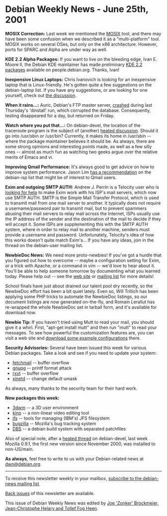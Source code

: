 
Debian Weekly News - June 25th, 2001
====================================


**MOSIX Correction:**
Last week we mentioned the [MOSIX](http://www.mosix.org/)
tool, and there may have been some confusion when we described it
as a "multi-platform" tool. MOSIX works on several OSes, but only
on the x86 architecture. However, ports for SPARC and Alpha are
under way as well.


**KDE 2.2 Alpha Packages:**
If you want to live on the bleeding edge, Ivan E. Moore II, the Debian
KDE maintainer has made preliminary [KDE 2.2
packages](https://lists.debian.org/debian-kde-0106/msg00042.html) available on people.debian.org. Thanks, Ivan!


**Inexpensive Linux Laptops:**
Chris Ivanovich is looking for an inexpensive laptop that is
Linux-friendly. He's gotten quite a few suggestions on the
debian-laptop list. If you have any suggestions, or are looking
for one yourself, check out [the
discussion](https://lists.debian.org/debian-laptop-0106/msg00147.html).


**When it rains...:**
Auric, Debian's FTP master server, [crashed](https://lists.debian.org/debian-devel-0106/msg00760.html)
during last Thursday's 'dinstall' run, which corrupted the database.
Consequently, testing disappeared for a day, but returned on Friday.


**Watch where you put that...:**
On debian-devel, the location of the traceroute program is the subject
of (another) [heated
discussion](https://lists.debian.org/debian-devel-0106/msg00790.html). Should it go into /usr/sbin or /usr/bin? Currently,
it makes its home in /usr/sbin -- where the package maintainer
believes it should be. As always, there are some strong opinions and
interesting points made, as well as a few silly ones -- almost as much
fun as watching two geeks argue over the relative merits of Emacs and
vi.


**Improving Qmail Performance:**
It's always good to get advice on how to improve system performance.
Jason Lim [has a recommendation](https://lists.debian.org/debian-isp-0106/msg00221.html) on the debian-isp list that might be of
interest to Qmail users.


**Exim and outgoing SMTP AUTH:**
Andrew J. Perrin is a Telocity user who is [looking
for help](https://lists.debian.org/debian-user-0106/msg02983.html) to make Exim work with his ISP's mail servers, which now
use SMTP AUTH. SMTP is the Simple Mail Transfer Protocol, which
is used to transmit mail from one mail server to another. It typically
does not require a username/password pair to transmit mail, but to prevent
spammers abusing their mail servers to relay mail across the Internet,
ISPs usually use the IP address of the sender and the destination of
the mail to decide if they will accept it. Some ISPs are supplementing
this with the SMTP AUTH system, where in order to relay mail to another
machine, senders must provide a username and password. Unfortunately,
Telocity's idea of how this works doesn't quite match Exim's... If you
have any ideas, join in the thread on the debian-user mailing list.


**NewbieDoc News:**
We need more proto-newbies! If you've got a hurdle that you figured
out how to overcome -- maybe a configuration setting for Exim, or a
trick with Apache, or a command in vim -- we'd love to hear about it.
You'll be able to help someone tomorrow by documenting what you learned
today. Please help out -- see the [web site](http://newbiedoc.sourceforge.net/) or [mailing list](mailto:newbiedoc-discuss@lists.sourceforge.net) for more
details!


School finals have just about drained our talent pool dry recently,
so the NewbieDoc effort has been a bit quiet lately. Even so, Will
Trillich has been applying some PHP tricks to automate the NewbieDoc
listings, so our document listings are now generated on-the-fly, and
Romain Lerallut has re-wrapped the whole NewbieDoc set in tarball
form, and it's available for download now.


**Newbie Tip:**
If you haven't tried using Mutt to read your mail, you should give
it a whirl. First, "apt-get install mutt" and then run "mutt" to read
your messages. To see how powerful the customization features are, you
can visit a web site and [download some example configurations](http://linuxbrit.co.uk/mutt/) there.


**Security Advisories:**
Several have been issued this week for various Debian packages.
Take a look and see if you need to update your system:


* [fetchmail](https://www.debian.org/security/2001/dsa-060) -- buffer overflow
* [gnupg](https://www.debian.org/security/2001/dsa-061) -- printf format attack
* [rxvt](https://www.debian.org/security/2001/dsa-062) -- buffer overflow
* [xinetd](https://www.debian.org/security/2001/dsa-063) -- change default umask


As always, many thanks to the security team for their hard work.


**New packages this week:**


* [3dwm](https://packages.debian.org/unstable/graphics/3dwm-geoclient) -- a 3D user environment
* [kino](https://packages.debian.org/unstable/graphics/kino) -- a non-linear video editing tool
* [jfs](https://packages.debian.org/unstable/admin/jfs) -- tools for managing (IBM's) JFS filesystem
* [bugzilla](https://packages.debian.org/unstable/web/bugzilla) -- Mozilla's bug tracking system
* [DBS](https://packages.debian.org/unstable/devel/dbs) -- a debian build system with separated patchfiles


Also of special note, after a [heated thread](https://lists.debian.org/debian-devel-0106/msg00245.html) on debian-devel,
last week Mozilla 0.9.1, the first new version since November 2000, was installed to non-US/main.


**As always**, feel free to write to us with your Debian-related news at
[dwn@debian.org](mailto:dwn@debian.org).




---



 To receive this newsletter weekly in your mailbox, [subscribe to the debian-news mailing list](https://lists.debian.org/debian-news/).



[Back issues](https://www.debian.org/News/weekly/) of this newsletter are available.



This issue of Debian Weekly News was edited by [Joe 'Zonker' Brockmeier, Jean-Christophe Helary and Tollef Fog Heen](mailto:dwn@debian.org).




